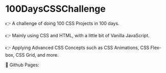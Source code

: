 # 100DaysCSSChallenge
👉 A challenge of doing 100 CSS Projects in 100 days.

👉 Mainly using CSS and HTML, with a little bit of Vanilla JavaScript.

👉 Applying Advanced CSS Concepts such as CSS Animations, CSS Flex-box, CSS Grid, and more.

📌 Github Pages: 

